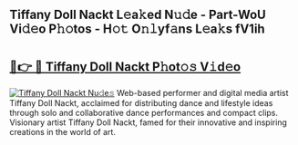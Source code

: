 ## Tiffany Doll Nackt L𝚎a𝚔ed N𝚞𝚍e - Part-WoU Vi𝚍𝚎o P𝚑𝚘tos - H𝚘𝚝 O𝚗𝚕yf𝚊ns L𝚎a𝚔s fV1ih

# <h2><a href="http://kf1pvu3.oniu.top/?m=Tiffany+Doll+Nackt">🔗👉 🔴 Tiffany Doll Nackt P𝚑ot𝚘𝚜 V𝚒d𝚎o</a></h2>

[![Tiffany Doll Nackt Nu𝚍e𝚜](https://i.imgur.com/0qMVB7G.gif)](http://kf1pvu3.oniu.top/?m=Tiffany+Doll+Nackt)
Web-based performer and digital media artist Tiffany Doll Nackt, acclaimed for distributing dance and lifestyle ideas through solo and collaborative dance performances and compact clips. Visionary artist Tiffany Doll Nackt, famed for their innovative and inspiring creations in the world of art.  

